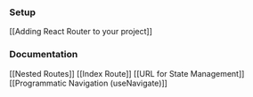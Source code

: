 
### Setup

[[Adding React Router to your project]]

### Documentation

[[Nested Routes]]
[[Index Route]]
[[URL for State Management]]
[[Programmatic Navigation (useNavigate)]]


